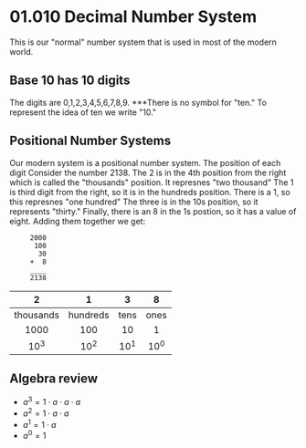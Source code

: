 # 01.010 Decimal Number System

This is our "normal" number system that is used in most of the modern world.

## Base 10 has 10 digits

The digits are 0,1,2,3,4,5,6,7,8,9.  ***There is no symbol for "ten."  To represent the idea of ten we write "10."  

## Positional Number Systems

Our modern system is a positional number system.  The position of each digit Consider the number 2138.  The 2 is in the 4th position from the right which is called the "thousands" position. It represnes "two thousand" The 1 is third digit from the right, so it is in the hundreds position. There is a 1, so this represnes "one hundred"  The three is in the 10s position, so it represents "thirty."  Finally, there is an 8 in the 1s postion, so it has a value of eight.  Adding them together we get:

```text
     2000
      100
       30
     +  8
     ____
     2138
```

2 | 1 | 3 | 8
:---:|:---:|:---:|:---:
thousands|hundreds|tens|ones
1000|100|10|1
$10^3$ | $10^2$|$10^1$|$10^0$

## Algebra review

* $a^3 = 1 \cdot a \cdot a \cdot a$
* $a^2 = 1 \cdot a \cdot a$
* $a^1 = 1 \cdot a$
* $a^0 = 1$


